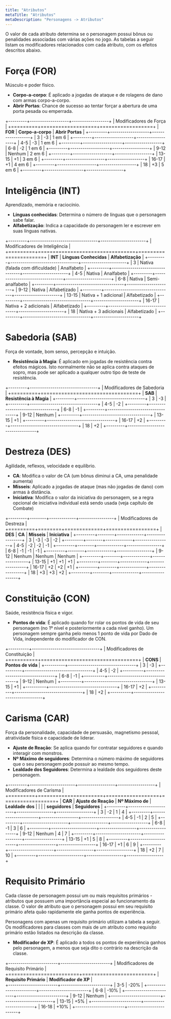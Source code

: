 ```yaml
---
title: "Atributos"
metaTitle: "Atributos"
metaDescription: "Personagens -> Atributos"
---
```


O valor de cada atributo determina se o personagem possui bônus ou penalidades associadas com várias ações no jogo. As tabelas a seguir listam os modificadores relacionados com cada atributo, com os efeitos descritos abaixo.

# Força (FOR)
Músculo e poder físico.
* **Corpo-a-corpo**: É aplicado a jogadas de ataque e de rolagens de dano com armas corpo-a-corpo.
* **Abrir Portas**: Chance de sucesso ao tentar forçar a abertura de uma porta pesada ou emperrada.

+---------+-------------------+------------------+
| Modificadores de Força                         |
+=========+===================+==================+
| **FOR** | **Corpo-a-corpo** | **Abrir Portas** |
+---------+-------------------+------------------+
|  3      | -3                | 1 em 6           |
+---------+-------------------+------------------+
|  4-5    | -3                | 1 em 6           |
+---------+-------------------+------------------+
|  6-8    | -2                | 1 em 6           |
+---------+-------------------+------------------+
|  9-12   | Nenhum            | 2 em 6           |
+---------+-------------------+------------------+
|  13-15  | +1                | 3 em 6           |
+---------+-------------------+------------------+
|  16-17  | +1                | 4 em 6           |
+---------+-------------------+------------------+
|  18     | +3                | 5 em 6           |
+---------+-------------------+------------------+

# Inteligência (INT)
Aprendizado, memória e raciocínio. 
* **Línguas conhecidas**: Determina o número de línguas que o personagem sabe falar.
* **Alfabetização**: Indica a capacidade do personagem ler e escrever em suas línguas nativas. 

+---------+---------------------------------+----------------------+
| Modificadores de Inteligência                                    |
+=========+=================================+======================+
| **INT** | **Línguas Conhecidas**          | **Alfabetização**    |
+---------+---------------------------------+----------------------+
|  3      | Nativa (falada com dificuldade) | Analfabeto           |
+---------+---------------------------------+----------------------+
|  4-5    | Nativa                          | Analfabeto           |
+---------+---------------------------------+----------------------+
|  6-8    | Nativa                          | Semi-analfabeto      |
+---------+---------------------------------+----------------------+
|  9-12   | Nativa                          | Alfabetizado         |
+---------+---------------------------------+----------------------+
|  13-15  | Nativa + 1 adicional            | Alfabetizado         |
+---------+---------------------------------+----------------------+
|  16-17  | Nativa + 2 adicionais           | Alfabetizado         |
+---------+---------------------------------+----------------------+
|  18     | Nativa + 3 adicionais           | Alfabetizado         |
+---------+---------------------------------+----------------------+

# Sabedoria (SAB)
Força de vontade, bom senso, percepção e intuição. 

* **Resistência à Magia**: É aplicado em jogadas de resistência contra efeitos mágicos. Isto normalmente não se aplica contra ataques de sopro, mas pode ser aplicado a qualquer outro tipo de teste de resistência. 

+---------+---------------------------------+
| Modificadores de Sabedoria                |
+=========+=================================+
| **SAB** | **Resistência à Magia**         | 
+---------+---------------------------------+
|  3      | -3                              |
+---------+---------------------------------+
|  4-5    | -2                              |
+---------+---------------------------------+
|  6-8    | -1                              |
+---------+---------------------------------+
|  9-12   | Nenhum                          |
+---------+---------------------------------+
|  13-15  | +1                              |
+---------+---------------------------------+
|  16-17  | +2                              |
+---------+---------------------------------+
|  18     | +2                              |
+---------+---------------------------------+

# Destreza (DES)
Agilidade, reflexos, velocidade e equilíbrio.
* **CA**: Modifica o valor de CA (um bônus diminui a CA, uma penalidade aumenta)
* **Mísseis**: Aplicado a jogadas de ataque (mas não jogadas de dano) com armas à distância.
* **Iniciativa**: Modifica o valor da iniciativa do personagem, se a regra opcional de iniciativa individual está sendo usada (veja capítulo de Combate)

+---------+--------+-------------+-----------------+
| Modificadores de Destreza                        |
+=========+========+=============+=================+
| **DES** | **CA** | **Mísseis** |  **Iniciativa** |
+---------+--------+-------------+-----------------+
|  3      | -3     | -3          | -2              |
+---------+--------+-------------+-----------------+
|  4-5    | -2     | -2          | -1              |
+---------+--------+-------------+-----------------+
|  6-8    | -1     | -1          | -1              |
+---------+--------+-------------+-----------------+
|  9-12   | Nenhum | Nenhum      | Nenhum          |
+---------+--------+-------------+-----------------+
|  13-15  | +1     | +1          | +1              |
+---------+--------+-------------+-----------------+
|  16-17  | +2     | +2          | +1              |
+---------+--------+-------------+-----------------+
|  18     | +3     | +3          | +2              |
+---------+--------+-------------+-----------------+

# Constituição (CON)
Saúde, resistência física e vigor.
* **Pontos de vida**: É aplicado quando for rolar os pontos de vida de seu personagem (no 1º nível e posteriormente a cada nível ganho). Um personagem sempre ganha pelo menos 1 ponto de vida por Dado de Vida, independente do modificador de CON.

+----------+---------------------------------+
| Modificadores de Constituição              |
+==========+=================================+
| **CONS** | **Pontos de vida**              | 
+----------+---------------------------------+
|  3       | -3                              |
+----------+---------------------------------+
|  4-5     | -2                              |
+----------+---------------------------------+
|  6-8     | -1                              |
+----------+---------------------------------+
|  9-12    | Nenhum                          |
+----------+---------------------------------+
|  13-15   | +1                              |
+----------+---------------------------------+
|  16-17   | +2                              |
+----------+---------------------------------+
|  18      | +2                              |
+----------+---------------------------------+

# Carisma (CAR)
Força da personalidade, capacidade de persuasão, magnetismo pessoal, atratividade física e capacidade de liderar. 
* **Ajuste de Reação**: Se aplica quando for contratar seguidores e quando interagir com monstros. 
* **Nº Máximo de seguidores**: Determina o número máximo de seguidores que o seu personagem pode possuir ao mesmo tempo.
* **Lealdade dos Seguidores**: Determina a lealdade dos seguidores deste personagem.

+---------+----------------------+------------------+------------------+
| Modificadores de Carisma                                             |
+=========+======================+==================+==================+
| **CAR** | **Ajuste de Reação** | **Nº Máximo de** | **Lealdade dos** |
|         |                      | **seguidores**   | **Seguidores**   |
+---------+----------------------+------------------+------------------+
|  3      | -2                   | 1                | 4                |
+---------+----------------------+------------------+------------------+
|  4-5    | -1                   | 2                | 5                |
+---------+----------------------+------------------+------------------+
|  6-8    | -1                   | 3                | 6                |
+---------+----------------------+------------------+------------------+
|  9-12   | Nenhum               | 4                | 7                |
+---------+----------------------+------------------+------------------+
|  13-15  | +1                   | 5                | 8                |
+---------+----------------------+------------------+------------------+
|  16-17  | +1                   | 6                | 9                |
+---------+----------------------+------------------+------------------+
|  18     | +2                   | 7                | 10               |
+---------+----------------------+------------------+------------------+

# Requisito Primário
Cada classe de personagem possui um ou mais requisitos primários - atributos que possuem uma importância especial ao funcionamento da classe. O valor de atributo que o personagem possui em seu requisito primário afeta quão rapidamente ele ganha pontos de experiência. 

Personagens com apenas um requisito primário utilizam a tabela a seguir. Os modificadores para classes com mais de um atributo como requisito primário estão listados na descrição da classe.
* **Modificador de XP**: É aplicado a todos os pontos de experiência ganhos pelo personagem, a menos que seja dito o contrário na descrição da classe. 

+------------------------+------------------------+
| Modificadores de Requisito Primário             |
+========================+========================+
| **Requisito Primário** | **Modificador de XP**  |     
+------------------------+------------------------+
|  3-5                   | -20%                   |
+------------------------+------------------------+
|  6-8                   | -10%                   |
+------------------------+------------------------+
|  9-12                  | Nenhum                 |
+------------------------+------------------------+
|  13-15                 | +5%                    |
+------------------------+------------------------+
|  16-18                 | +10%                   |
+------------------------+------------------------+